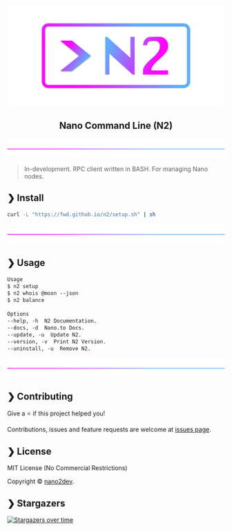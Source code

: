 <p align="center">
  <img src="https://github.com/fwd/n2/raw/master/.github/banner.png" alt="Prompts" width="500" />
</p>

<h2 align="center">Nano Command Line (N2)</h2>

![line](https://github.com/fwd/n2/raw/master/.github/line.png)

> In-development. RPC client written in BASH. For managing Nano nodes.

## ❯ Install

```bash
curl -L "https://fwd.github.io/n2/setup.sh" | sh
```

![line](https://github.com/fwd/n2/raw/master/.github/line.png)

## ❯ Usage

```
Usage
$ n2 setup
$ n2 whois @moon --json
$ n2 balance

Options
--help, -h  N2 Documentation.
--docs, -d  Nano.to Docs.
--update, -u  Update N2.
--version, -v  Print N2 Version.
--uninstall, -u  Remove N2.
```

![line](https://github.com/fwd/n2/raw/master/.github/line.png)

## ❯ Contributing

Give a ⭐️ if this project helped you!

Contributions, issues and feature requests are welcome at [issues page](https://github.com/fwd/n2/issues).

## ❯ License

MIT License (No Commercial Restrictions)

Copyright © [nano2dev](https://twitter.com/nano2dev).

## ❯ Stargazers

[![Stargazers over time](https://starchart.cc/fwd/n2.svg)](https://github.com/fwd/n2)
